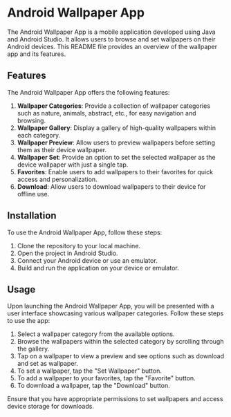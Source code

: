 # Android Wallpaper App

The Android Wallpaper App is a mobile application developed using Java and Android Studio. It allows users to browse and set wallpapers on their Android devices. This README file provides an overview of the wallpaper app and its features.

## Features

The Android Wallpaper App offers the following features:

1. **Wallpaper Categories**: Provide a collection of wallpaper categories such as nature, animals, abstract, etc., for easy navigation and browsing.
2. **Wallpaper Gallery**: Display a gallery of high-quality wallpapers within each category.
3. **Wallpaper Preview**: Allow users to preview wallpapers before setting them as their device wallpaper.
4. **Wallpaper Set**: Provide an option to set the selected wallpaper as the device wallpaper with just a single tap.
5. **Favorites**: Enable users to add wallpapers to their favorites for quick access and personalization.
6. **Download**: Allow users to download wallpapers to their device for offline use.

## Installation

To use the Android Wallpaper App, follow these steps:

1. Clone the repository to your local machine.
2. Open the project in Android Studio.
3. Connect your Android device or use an emulator.
4. Build and run the application on your device or emulator.

## Usage

Upon launching the Android Wallpaper App, you will be presented with a user interface showcasing various wallpaper categories. Follow these steps to use the app:

1. Select a wallpaper category from the available options.
2. Browse the wallpapers within the selected category by scrolling through the gallery.
3. Tap on a wallpaper to view a preview and see options such as download and set as wallpaper.
4. To set a wallpaper, tap the "Set Wallpaper" button.
5. To add a wallpaper to your favorites, tap the "Favorite" button.
6. To download a wallpaper, tap the "Download" button.

Ensure that you have appropriate permissions to set wallpapers and access device storage for downloads.

